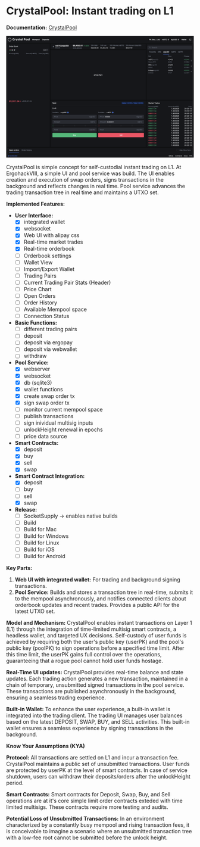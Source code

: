 # CrystalPool: Instant trading on L1

**Documentation:** [CrystalPool](https://savonarolalabs.github.io/crystal-pool/#/)  

![CrystalPool UI](./docs/ui.png?raw=true "CrystalPool UI")

CrystalPool is simple concept for self-custodial instant trading on L1. At ErgohackVIII, a simple UI and pool service was build. The UI enables creation and execution of swap orders, signs transactions in the background and reflects changes in real time. Pool service advances the trading transaction tree in real time and maintains a UTXO set.

**Implemented Features:**

- **User Interface:**
  - [x] integrated wallet
  - [x] websocket
  - [x] Web UI with alipay css
  - [x] Real-time market trades
  - [x] Real-time orderbook
  - [ ] Orderbook settings
  - [ ] Wallet View
  - [ ] Import/Export Wallet
  - [ ] Trading Pairs
  - [ ] Current Trading Pair Stats (Header)
  - [ ] Price Chart
  - [ ] Open Orders
  - [ ] Order History
  - [ ] Available Mempool space
  - [ ] Connection Status

- **Basic Functions:**
  - [ ] different trading pairs
  - [ ] deposit
  - [ ] deposit via ergopay
  - [ ] deposit via webwallet
  - [ ] withdraw

- **Pool Service:**
  - [x] webserver
  - [x] websocket
  - [x] db (sqlite3)
  - [x] wallet functions
  - [x] create swap order tx
  - [x] sign swap order tx
  - [ ] monitor current mempool space
  - [ ] publish transactions
  - [ ] sign inividual multisig inputs
  - [ ] unlockHeight renewal in epochs
  - [ ] price data source

- **Smart Contracts:**
  - [x] deposit
  - [x] buy
  - [x] sell
  - [x] swap

- **Smart Contract Integration:**
  - [x] deposit
  - [ ] buy
  - [ ] sell
  - [x] swap

- **Release:**
  - [ ] SocketSupply -> enables native builds
  - [ ] Build
  - [ ] Build for Mac
  - [ ] Build for Windows
  - [ ] Build for Linux
  - [ ] Build for iOS
  - [ ] Build for Android

**Key Parts:**

1. **Web UI with integrated wallet:** For trading and background signing transactions.
2. **Pool Service:** Builds and stores a transaction tree in real-time, submits it to the mempool asynchronously, and notifies connected clients about orderbook updates and recent trades. Provides a public API for the latest UTXO set.

**Model and Mechanism:**
CrystalPool enables instant transactions on Layer 1 (L1) through the integration of time-limited multisig smart contracts, a headless wallet, and targeted UX decisions. Self-custody of user funds is achieved by requiring both the user's public key (userPK) and the pool's public key (poolPK) to sign operations before a specified time limit. After this time limit, the userPK gains full control over the operations, guaranteeing that a rogue pool cannot hold user funds hostage.

**Real-Time UI updates:**
CrystalPool provides real-time balance and state updates. Each trading action generates a new transaction, maintained in a chain of temporary, unsubmitted signed transactions in the pool service. These transactions are published asynchronously in the background, ensuring a seamless trading experience.

**Built-in Wallet:**
To enhance the user experience, a built-in wallet is integrated into the trading client. The trading UI manages user balances based on the latest DEPOSIT, SWAP, BUY, and SELL activities. This built-in wallet ensures a seamless experience by signing transactions in the background.

**Know Your Assumptions (KYA)**

**Protocol:**
All transactions are settled on L1 and incur a transaction fee. CrystalPool maintains a public set of unsubmitted transactions. User funds are protected by userPK at the level of smart contracts. In case of service shutdown, users can withdraw their deposits/orders after the unlockHeight period.

**Smart Contracts:**
Smart contracts for Deposit, Swap, Buy, and Sell operations are at it's core simple limit order contracts exteded with time limited multisigs. These contracts require more testing and audits.

**Potential Loss of Unsubmitted Transactions:**
In an environment characterized by a constantly busy mempool and rising transaction fees, it is conceivable to imagine a scenario where an unsubmitted transaction tree with a low-fee root cannot be submitted before the unlock height.